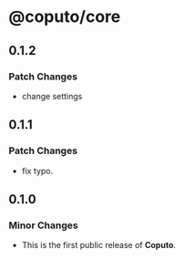 # @coputo/core

## 0.1.2

### Patch Changes

- change settings

## 0.1.1

### Patch Changes

- fix typo.

## 0.1.0

### Minor Changes

- This is the first public release of **Coputo**.
